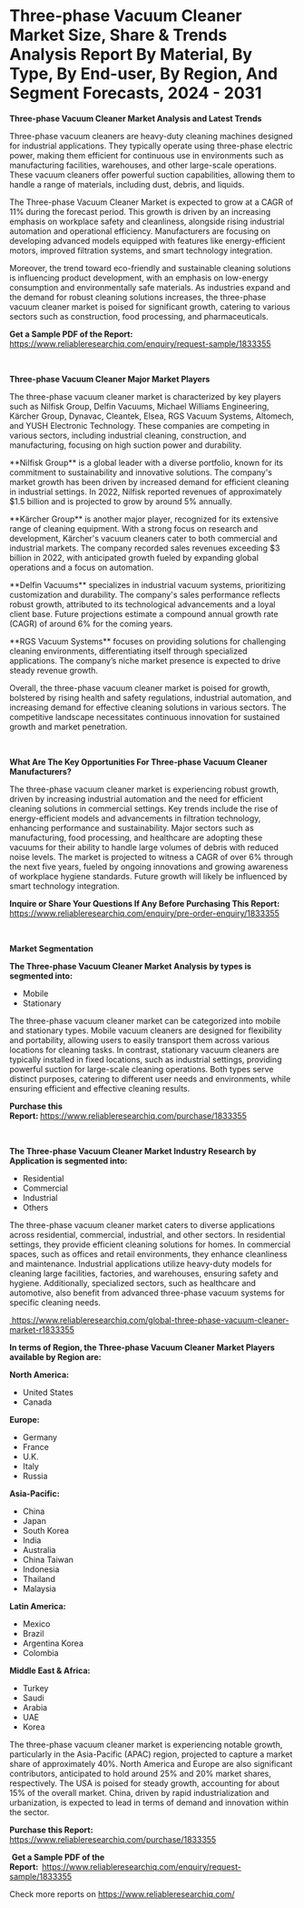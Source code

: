 <p><h1>Three-phase Vacuum Cleaner Market Size, Share & Trends Analysis Report By Material, By Type, By End-user, By Region, And Segment Forecasts, 2024 - 2031</h1></p><p><strong>Three-phase Vacuum Cleaner Market Analysis and Latest Trends</strong></p>
<p><p>Three-phase vacuum cleaners are heavy-duty cleaning machines designed for industrial applications. They typically operate using three-phase electric power, making them efficient for continuous use in environments such as manufacturing facilities, warehouses, and other large-scale operations. These vacuum cleaners offer powerful suction capabilities, allowing them to handle a range of materials, including dust, debris, and liquids.</p><p>The Three-phase Vacuum Cleaner Market is expected to grow at a CAGR of 11% during the forecast period. This growth is driven by an increasing emphasis on workplace safety and cleanliness, alongside rising industrial automation and operational efficiency. Manufacturers are focusing on developing advanced models equipped with features like energy-efficient motors, improved filtration systems, and smart technology integration.</p><p>Moreover, the trend toward eco-friendly and sustainable cleaning solutions is influencing product development, with an emphasis on low-energy consumption and environmentally safe materials. As industries expand and the demand for robust cleaning solutions increases, the three-phase vacuum cleaner market is poised for significant growth, catering to various sectors such as construction, food processing, and pharmaceuticals.</p></p>
<p><strong>Get a Sample PDF of the Report:&nbsp;</strong> <a href="https://www.reliableresearchiq.com/enquiry/request-sample/1833355?utm_campaign=104&utm_medium=2&utm_source=Github&utm_content=ia&utm_term=01012025&utm_id=three-phase-vacuum-cleaner">https://www.reliableresearchiq.com/enquiry/request-sample/1833355</a></p>
<p>&nbsp;</p>
<p><strong>Three-phase Vacuum Cleaner Major Market Players</strong></p>
<p><p>The three-phase vacuum cleaner market is characterized by key players such as Nilfisk Group, Delfin Vacuums, Michael Williams Engineering, Kärcher Group, Dynavac, Cleantek, Elsea, RGS Vacuum Systems, Altomech, and YUSH Electronic Technology. These companies are competing in various sectors, including industrial cleaning, construction, and manufacturing, focusing on high suction power and durability.</p><p>**Nilfisk Group** is a global leader with a diverse portfolio, known for its commitment to sustainability and innovative solutions. The company's market growth has been driven by increased demand for efficient cleaning in industrial settings. In 2022, Nilfisk reported revenues of approximately $1.5 billion and is projected to grow by around 5% annually.</p><p>**Kärcher Group** is another major player, recognized for its extensive range of cleaning equipment. With a strong focus on research and development, Kärcher's vacuum cleaners cater to both commercial and industrial markets. The company recorded sales revenues exceeding $3 billion in 2022, with anticipated growth fueled by expanding global operations and a focus on automation.</p><p>**Delfin Vacuums** specializes in industrial vacuum systems, prioritizing customization and durability. The company's sales performance reflects robust growth, attributed to its technological advancements and a loyal client base. Future projections estimate a compound annual growth rate (CAGR) of around 6% for the coming years.</p><p>**RGS Vacuum Systems** focuses on providing solutions for challenging cleaning environments, differentiating itself through specialized applications. The company’s niche market presence is expected to drive steady revenue growth.</p><p>Overall, the three-phase vacuum cleaner market is poised for growth, bolstered by rising health and safety regulations, industrial automation, and increasing demand for effective cleaning solutions in various sectors. The competitive landscape necessitates continuous innovation for sustained growth and market penetration.</p></p>
<p>&nbsp;</p>
<p><strong>What Are The Key Opportunities For Three-phase Vacuum Cleaner Manufacturers?</strong></p>
<p><p>The three-phase vacuum cleaner market is experiencing robust growth, driven by increasing industrial automation and the need for efficient cleaning solutions in commercial settings. Key trends include the rise of energy-efficient models and advancements in filtration technology, enhancing performance and sustainability. Major sectors such as manufacturing, food processing, and healthcare are adopting these vacuums for their ability to handle large volumes of debris with reduced noise levels. The market is projected to witness a CAGR of over 6% through the next five years, fueled by ongoing innovations and growing awareness of workplace hygiene standards. Future growth will likely be influenced by smart technology integration.</p></p>
<p><strong>Inquire or Share Your Questions If Any Before Purchasing This Report:</strong> <a href="https://www.reliableresearchiq.com/enquiry/pre-order-enquiry/1833355?utm_campaign=104&utm_medium=2&utm_source=Github&utm_content=ia&utm_term=01012025&utm_id=three-phase-vacuum-cleaner">https://www.reliableresearchiq.com/enquiry/pre-order-enquiry/1833355</a></p>
<p>&nbsp;</p>
<p><strong>Market Segmentation</strong></p>
<p><strong>The Three-phase Vacuum Cleaner Market Analysis by types is segmented into:</strong></p>
<p><ul><li>Mobile</li><li>Stationary</li></ul></p>
<p><p>The three-phase vacuum cleaner market can be categorized into mobile and stationary types. Mobile vacuum cleaners are designed for flexibility and portability, allowing users to easily transport them across various locations for cleaning tasks. In contrast, stationary vacuum cleaners are typically installed in fixed locations, such as industrial settings, providing powerful suction for large-scale cleaning operations. Both types serve distinct purposes, catering to different user needs and environments, while ensuring efficient and effective cleaning results.</p></p>
<p><strong>Purchase this Report:&nbsp;</strong><a href="https://www.reliableresearchiq.com/purchase/1833355?utm_campaign=104&utm_medium=2&utm_source=Github&utm_content=ia&utm_term=01012025&utm_id=three-phase-vacuum-cleaner">https://www.reliableresearchiq.com/purchase/1833355</a></p>
<p>&nbsp;</p>
<p><strong>The Three-phase Vacuum Cleaner Market Industry Research by Application is segmented into:</strong></p>
<p><ul><li>Residential</li><li>Commercial</li><li>Industrial</li><li>Others</li></ul></p>
<p><p>The three-phase vacuum cleaner market caters to diverse applications across residential, commercial, industrial, and other sectors. In residential settings, they provide efficient cleaning solutions for homes. In commercial spaces, such as offices and retail environments, they enhance cleanliness and maintenance. Industrial applications utilize heavy-duty models for cleaning large facilities, factories, and warehouses, ensuring safety and hygiene. Additionally, specialized sectors, such as healthcare and automotive, also benefit from advanced three-phase vacuum systems for specific cleaning needs.</p></p>
<p><a href="https://www.reliableresearchiq.com/global-three-phase-vacuum-cleaner-market-r1833355?utm_campaign=104&utm_medium=2&utm_source=Github&utm_content=ia&utm_term=01012025&utm_id=three-phase-vacuum-cleaner">&nbsp;https://www.reliableresearchiq.com/global-three-phase-vacuum-cleaner-market-r1833355</a></p>
<p><strong>In terms of Region, the Three-phase Vacuum Cleaner Market Players available by Region are:</strong></p>
<p>
    <p> <strong> North America: </strong>
        <ul>
            <li>United States</li>
            <li>Canada</li>
        </ul>
        </p> 
    <p> <strong> Europe: </strong>
        <ul>
            <li>Germany</li>
            <li>France</li>
            <li>U.K.</li>
            <li>Italy</li>
            <li>Russia</li>
        </ul>
        </p> 
    <p> <strong> Asia-Pacific: </strong>
        <ul>
            <li>China</li>
            <li>Japan</li>
            <li>South Korea</li>
            <li>India</li>
            <li>Australia</li>
            <li>China Taiwan</li>
            <li>Indonesia</li>
            <li>Thailand</li>
            <li>Malaysia</li>
        </ul>
        </p> 
    <p> <strong> Latin America: </strong>
        <ul>
            <li>Mexico</li>
            <li>Brazil</li>
            <li>Argentina Korea</li>
            <li>Colombia</li>
        </ul>
        </p> 
    <p> <strong> Middle East & Africa: </strong>
        <ul>
            <li>Turkey</li>
            <li>Saudi</li>
            <li>Arabia</li>
            <li>UAE</li>
            <li>Korea</li>
        </ul>
    </p>
    </p>
<p><p>The three-phase vacuum cleaner market is experiencing notable growth, particularly in the Asia-Pacific (APAC) region, projected to capture a market share of approximately 40%. North America and Europe are also significant contributors, anticipated to hold around 25% and 20% market shares, respectively. The USA is poised for steady growth, accounting for about 15% of the overall market. China, driven by rapid industrialization and urbanization, is expected to lead in terms of demand and innovation within the sector.</p></p>
<p><strong>Purchase this Report: </strong><a href="https://www.reliableresearchiq.com/purchase/1833355?utm_campaign=104&utm_medium=2&utm_source=Github&utm_content=ia&utm_term=01012025&utm_id=three-phase-vacuum-cleaner">https://www.reliableresearchiq.com/purchase/1833355</a></p>
<p>&nbsp;<strong>Get a Sample PDF of the Report:&nbsp;&nbsp;</strong><a href="https://www.reliableresearchiq.com/enquiry/request-sample/1833355?utm_campaign=104&utm_medium=2&utm_source=Github&utm_content=ia&utm_term=01012025&utm_id=three-phase-vacuum-cleaner">https://www.reliableresearchiq.com/enquiry/request-sample/1833355</a></p>
<p><strong></strong></p>
<p>Check more reports on <a href="https://www.reliableresearchiq.com/?utm_campaign=104&utm_medium=2&utm_source=Github&utm_content=ia&utm_term=01012025&utm_id=three-phase-vacuum-cleaner">https://www.reliableresearchiq.com/</a></p>